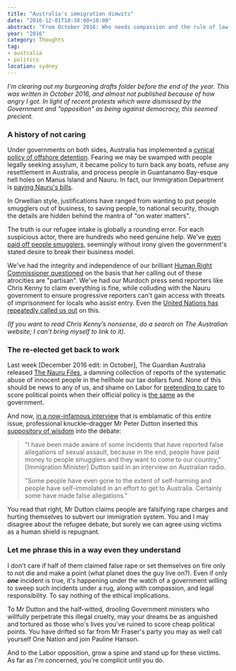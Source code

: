 ```yaml
---
title: "Australia's immigration dimwits"
date: "2016-12-01T10:38:00+10:00"
abstract: "From October 2016: Who needs compassion and the rule of law when you can just lock people up indefinitely?"
year: "2016"
category: Thoughts
tag:
- australia
- politics
location: sydney
---
```

<p style="font-style:italic">I'm clearing out my burgeoning drafts folder before the end of the year. This was written in October 2016, and almost not published because of how angry I got. In light of recent protests which were dismissed by the Government and "opposition" as being against democracy, this seemed precient.</p>

### A history of not caring

Under governments on both sides, Australia has implemented a [cynical policy of offshore detention](https://www.humanrights.gov.au/publications/last-resort-national-inquiry-children-immigration-detention/6-australias-immigration). Fearing we may be swamped with people legally seeking assylum, it became policy to turn back any boats, refuse any resettlement in Australia, and process people in Guantanamo Bay-esque hell holes on Manus Island and Nauru. In fact, our Immigration Department is [paying Nauru's bills](http://michaeljfield.tumblr.com/post/122213340378/nauru-australias-stressed-client-state).

In Orwellian style, justifications have ranged from wanting to put people smugglers out of business, to saving people, to national security, though the details are hidden behind the mantra of "on water matters".

The truth is our refugee intake is globally a rounding error. For each suspicious actor, there are hundreds who need genuine help. We've [even paid off people smugglers](http://www.smh.com.au/federal-politics/political-news/asylum-boat-turnbacks-australia-paid-people-smugglers-under-former-labor-government-20150615-ghotbt.html), seemingly without irony given the government's stated desire to break their business model.

We've had the integrity and independence of our brilliant [Human Right Commissioner questioned](https://www.thesaturdaypaper.com.au/news/politics/2015/06/13/abbotts-war-gillian-triggs/14341176002000) on the basis that her calling out of these atrocities are "partisan". We've had our Murdoch press send reporters like Chris Kenny to claim everything is fine, while colluding with the Nauru government to ensure progressive reporters can't gain access with threats of imprisonment for locals who assist entry. Even the [United Nations has repeatedly called us out](http://www.abc.net.au/news/2014-11-11/un-committee-flags-concerns-about-australian-policy/5882190) on this.

<p style="font-style:italic">(If you want to read Chris Kenny’s nonsense, do a search on The Australian website; I can’t bring myself to link to it).</p>

### The re-elected get back to work

Last week \[December 2016 edit: in October\], The Guardian Australia released [The Nauru Files](https://www.theguardian.com/australia-news/australian-immigration-and-asylum), a damning collection of reports of the systematic abuse of innocent people in the hellhole our tax dollars fund. None of this should be news to any of us, and shame on Labor for [pretending to care](https://www.theguardian.com/australia-news/2016/aug/13/the-nauru-files-labor-to-call-for-parliamentary-inquiry-into-abuse-allegations) to score political points when their official policy is [the same](https://www.theguardian.com/australia-news/2016/may/01/asylum-seekers-greens-use-labors-key-weakness-to-attack-shortens-stronghold) as the government.

And now, [in a now-infamous interview](http://www.straitstimes.com/asia/australianz/australia-accuses-refugees-of-falsely-reporting-sexual-abuse) that is emblamatic of this entire issue, professional knuckle–dragger Mr Peter Dutton inserted this [suppository of wisdom](http://edition.cnn.com/2013/08/12/world/asia/australia-abbott-suppository-gaffe/index.html) into the debate:

> "I have been made aware of some incidents that have reported false allegations of sexual assault, because in the end, people have paid money to people smugglers and they want to come to our country," [Immigration Minister] Dutton said in an interview on Australian radio.
>
> "Some people have even gone to the extent of self-harming and people have self-immolated in an effort to get to Australia. Certainly some have made false allegations."

You read that right, Mr Dutton claims people are falsifying rape charges and hurting themselves to subvert our immigration system. You and I may disagree about the refugee debate, but surely we can agree using victims as a human shield is repugnant.

### Let me phrase this in a way even they understand

I don't care if half of them claimed false rape or set themselves on fire only to not die and make a point (what planet does the guy live on?). Even if only ***one*** incident is true, it's happening under the watch of a government willing to sweep such incidents under a rug, along with compassion, and legal responsibility. To say nothing of the ethical implications.

To Mr Dutton and the half-witted, drooling Government ministers who willfully perpetrate this illegal cruelty, may your dreams be as anguished and tortured as those who's lives you've ruined to score cheap political points. You have drifted so far from Mr Fraser's party you may as well call yourself One Nation and join Pauline Hanson.

And to the Labor opposition, grow a spine and stand up for these victims. As far as I'm concerned, you're complicit until you do.

